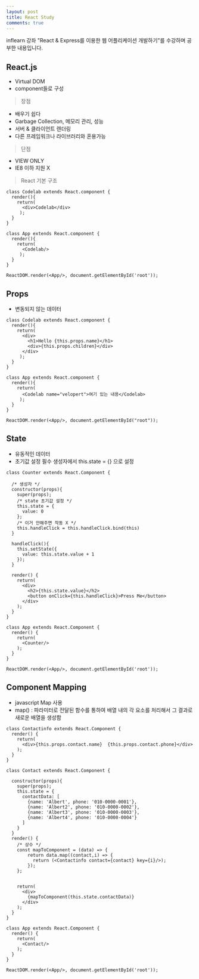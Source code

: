```yaml
---
layout: post
title: React Study
comments: true
---
```

inflearn 강좌 "React & Express를 이용한 웹 어플리케이션 개발하기"를 수강하며 공부한 내용입니다.

## React.js
- Virtual DOM
- component들로 구성

> 장점

- 배우기 쉽다
- Garbage Collection, 메모리 관리, 성능
- 서버 & 클라이언트 렌더링
- 다른 프레임워크나 라이브러리와 혼용가능

> 단점

- VIEW ONLY
- IE8 이하 지원 X

> React 기본 구조
```
class Codelab extends React.component {
  render(){
    return(
      <div>Codelab</div>
     );
  }
}

class App extends React.component {
  render(){
    return(
      <Codelab/>
     );
  }
}

ReactDOM.render(<App/>, document.getElementById('root'));
```

## Props
- 변동되지 않는 데이터
```
class Codelab extends React.component {
  render(){
    return(
      <div>
        <h1>Hello {this.props.name}</h1>
        <div>{this.props.children}</div>
      </div>
     );
  }
}

class App extends React.component {
  render(){
    return(
      <Codelab name="velopert">여기 있는 내용</Codelab>
     );
  }
}

ReactDOM.render(<App/>, document.getElementById("root"));
```

## State
- 유동적인 데이터
- 초기값 설정 필수 생성자에서 this.state = {} 으로 설정

```
class Counter extends React.Component {
  
  /* 생성자 */
  constructor(props){
    super(props);
    /* state 초기값 설정 */
    this.state = {
      value: 0
    };
    /* 이거 안해주면 작동 X */
    this.handleClick = this.handleClick.bind(this)
  }
  
  handleClick(){
    this.setState({
      value: this.state.value + 1
    });
  }
  
  render() {
    return(
      <div>
        <h2>{this.state.value}</h2>
        <button onClick={this.handleClick}>Press Me</button>
      </div>
    );
  }
}

class App extends React.Component {
  render() {
    return(
      <Counter/>
    );
  }
}

ReactDOM.render(<App/>, document.getElementById('root'));
```

## Component Mapping
- javascript Map 사용
- map() : 파라미터로 전달된 함수를 통하여 배열 내의 각 요소를 처리해서 그 결과로 새로운 배열을 생성함

```
class Contactinfo extends React.Component {
  render() {
    return(
      <div>{this.props.contact.name}  {this.props.contact.phone}</div>
    );
  }
}

class Contact extends React.Component {
  
  constructor(props){
    super(props);
    this.state = {
      contactData: [
        {name: 'Albert', phone: '010-0000-0001'},
        {name: 'Albert2', phone: '010-0000-0002'},
        {name: 'Albert3', phone: '010-0000-0003'},
        {name: 'Albert4', phone: '010-0000-0004'}
      ]
    }
  }
  render() {
    /* 상수 */
    const mapToComponent = (data) => {
        return data.map((contact,i) => {
          return (<Contactinfo contact={contact} key={i}/>);
        });
    };
    
    
    return(
      <div>
        {mapToComponent(this.state.contactData)}
      </div>
    );
  }
}

class App extends React.Component {
  render() {
    return(
      <Contact/>
    );
  }
}

ReactDOM.render(<App/>, document.getElementById('root'));
```